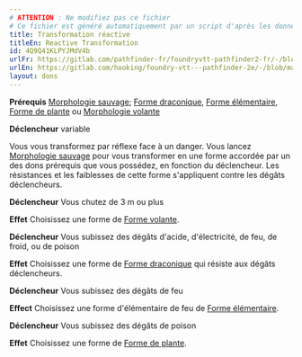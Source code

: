 ```yaml
---
# ATTENTION : Ne modifiez pas ce fichier
# Ce fichier est généré automatiquement par un script d'après les données du module Foundry VTT officiel et de sa traduction
title: Transformation réactive
titleEn: Reactive Transformation
id: 4Q9Q41KLPYJMdV4b
urlFr: https://gitlab.com/pathfinder-fr/foundryvtt-pathfinder2-fr/-/blob/master/data/feats/4Q9Q41KLPYJMdV4b.htm
urlEn: https://gitlab.com/hooking/foundry-vtt---pathfinder-2e/-/blob/master/packs/data/feats.db/reactive-transformation.json
layout: dons
---
```

**Prérequis** [Morphologie sauvage](../sorts/morphologie-sauvage.md); [Forme draconique](../sorts/forme-de-dragon.md), [Forme élémentaire](../sorts/forme-élémentaire.md), [Forme de plante](../sorts/forme-de-plante.md) ou [Morphologie volante](../sorts/forme-aérienne.md)

**Déclencheur** variable

Vous vous transformez par réflexe face à un danger. Vous lancez [Morphologie sauvage](../sorts/morphologie-sauvage.md) pour vous transformer en une forme accordée par un des dons prérequis que vous possédez, en fonction du déclencheur. Les résistances et les faiblesses de cette forme s'appliquent contre les dégâts déclencheurs.

**Déclencheur** Vous chutez de 3 m ou plus

**Effet** Choisissez une forme de [Forme volante](../sorts/forme-aérienne.md).

**Déclencheur** Vous subissez des dégâts d'acide, d'électricité, de feu, de froid, ou de poison

**Effet** Choisissez une forme de [Forme draconique](../sorts/forme-de-dragon.md) qui résiste aux dégâts déclencheurs.

**Déclencheur** Vous subissez des dégâts de feu

**Effect** Choisissez une forme d'élémentaire de feu de [Forme élémentaire](../sorts/forme-élémentaire.md).

**Déclencheur** Vous subissez des dégâts de poison

**Effet** Choisissez une forme de [Forme de plante](../sorts/forme-de-plante.md).
